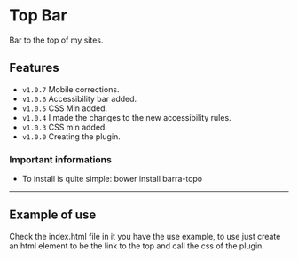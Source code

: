 # Top Bar

Bar to the top of my sites.
## Features

- `v1.0.7` Mobile corrections.
- `v1.0.6` Accessibility bar added.
- `v1.0.5` CSS Min added.
- `v1.0.4` I made the changes to the new accessibility rules.
- `v1.0.3` CSS min added.
- `v1.0.0` Creating the plugin.

### Important informations

- To install is quite simple: bower install barra-topo
-----

## Example of use
Check the index.html file in it you have the use example, to use just create an html element to be the link to the top and call the css of the plugin.
